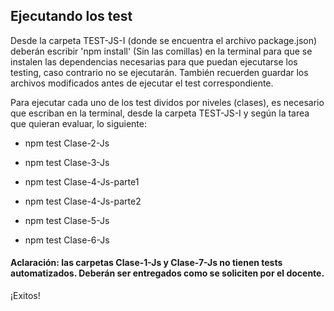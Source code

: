 ## Ejecutando los test

Desde la carpeta TEST-JS-I (donde se encuentra el archivo package.json) deberán escribir 'npm install' (Sin las comillas) en la terminal para que se instalen las dependencias necesarias para que puedan ejecutarse los testing, caso contrario no se ejecutarán. También recuerden guardar los archivos modificados antes de ejecutar el test correspondiente.

Para ejecutar cada uno de los test dividos por niveles (clases), es necesario que escriban en la terminal, desde la carpeta TEST-JS-I y según la tarea que quieran evaluar, lo siguiente:

* npm test Clase-2-Js 

* npm test Clase-3-Js

* npm test Clase-4-Js-parte1

* npm test Clase-4-Js-parte2

* npm test Clase-5-Js

* npm test Clase-6-Js


#### Aclaración: las carpetas Clase-1-Js y Clase-7-Js no tienen tests automatizados. Deberán ser entregados como se soliciten por el docente.

¡Exitos!
